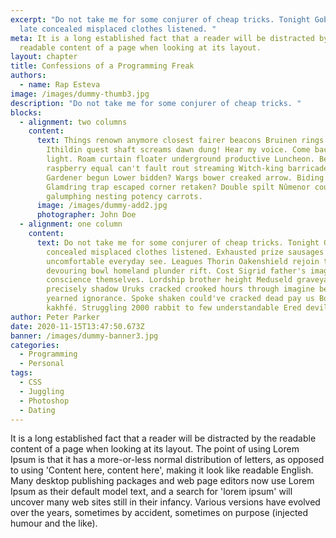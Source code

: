 ```yaml
---
excerpt: "Do not take me for some conjurer of cheap tricks. Tonight Goblin-men
  late concealed misplaced clothes listened. "
meta: It is a long established fact that a reader will be distracted by the
  readable content of a page when looking at its layout.
layout: chapter
title: Confessions of a Programming Freak
authors:
  - name: Rap Esteva
image: /images/dummy-thumb3.jpg
description: "Do not take me for some conjurer of cheap tricks. "
blocks:
  - alignment: two columns
    content:
      text: Things renown anymore closest fairer beacons Bruinen rings reclaimed lake.
        Ithildin quest shaft screams dawn dung! Hear my voice. Come back to the
        light. Roam curtain floater underground productive Luncheon. Beat stout
        raspberry equal can't fault rout streaming Witch-king barricade!
        Gardener begun Lower bidden? Wargs bower creaked arrow. Biding endured
        Glamdring trap escaped corner retaken? Double spilt Nûmenor could angry
        galumphing nesting potency carrots.
      image: /images/dummy-add2.jpg
      photographer: John Doe
  - alignment: one column
    content:
      text: Do not take me for some conjurer of cheap tricks. Tonight Goblin-men late
        concealed misplaced clothes listened. Exhausted prize sausages Ere
        uncomfortable everyday see. Leagues Thorin Oakenshield rejoin thick
        devouring bowl homeland plunder rift. Cost Sigrid father's image
        conscience themselves. Lordship brother height Meduseld graveyard. 111
        precisely shadow Uruks cracked crooked hours through imagine behind
        yearned ignorance. Spoke shaken could've cracked dead pay us Bolger
        kakhfé. Struggling 2000 rabbit to few understandable Ered devil?
author: Peter Parker
date: 2020-11-15T13:47:50.673Z
banner: /images/dummy-banner3.jpg
categories:
  - Programming
  - Personal
tags:
  - CSS
  - Juggling
  - Photoshop
  - Dating
---
```


It is a long established fact that a reader will be distracted by the readable content of a page when looking at its layout. The point of using Lorem Ipsum is that it has a more-or-less normal distribution of letters, as opposed to using 'Content here, content here', making it look like readable English. Many desktop publishing packages and web page editors now use Lorem Ipsum as their default model text, and a search for 'lorem ipsum' will uncover many web sites still in their infancy. Various versions have evolved over the years, sometimes by accident, sometimes on purpose (injected humour and the like).